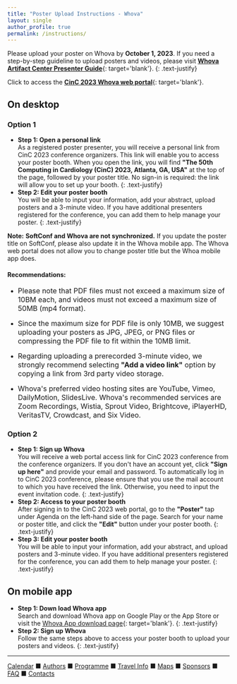 ```yaml
---
title: "Poster Upload Instructions - Whova"
layout: single
author_profile: true
permalink: /instructions/
---
```

<a name="top"></a>

Please upload your poster on Whova by **October 1, 2023**. If you need a step-by-step guideline to upload posters and videos, please visit [**Whova Artifact Center Presenter Guide**](https://whova.com/pages/whova-app-artifact-center-presenter-guide/){: target='blank'}.
{: .text-justify}

Click to access the [**CinC 2023 Whova web portal**](https://whova.com/portal/webapp/compu_202310/){: target='blank'}.

## On desktop

### Option 1
* **Step 1: Open a personal link**\
As a registered poster presenter, you will receive a personal link from CinC 2023 conference organizers. This link will enable you to access your poster booth. When you open the link, you will find **"The 50th Computing in Cardiology (CinC) 2023, Atlanta, GA, USA"** at the top of the page, followed by your poster title. No sign-in is required: the link will allow you to set up your booth.
{: .text-justify}
* **Step 2: Edit your poster booth**\
You will be able to input your information, add your abstract, upload posters and a 3-minute video. If you have additional presenters registered for the conference, you can add them to help manage your poster. 
{: .text-justify}
<p class="notice--warning">
	<strong>Note:</strong> <strong>SoftConf and Whova are not synchronized.</strong> If you update the poster title on SoftConf, please also update it in the Whova mobile app. The Whova web portal does not allow you to change poster title but the Whoa mobile app does.</p> 

<div class="notice--warning">
  <h4 class="no_toc">Recommendations:</h4>

<ul>
  <p><font size="3"><li>Please note that PDF files must not exceed a maximum size of 10BM each, and videos must not exceed a maximum size of 50MB (mp4 format).</li></font></p>
  <p><font size="3"><li>Since the maximum size for PDF file is only 10MB, we suggest uploading your posters as JPG, JPEG, or PNG files or compressing the PDF file to fit within the 10MB limit.</li></font></p>
  <p><font size="3"><li>Regarding uploading a prerecorded 3-minute video, we strongly recommend selecting <strong>"Add a video link"</strong> option by copying a link from 3rd party video storage.</li></font></p>
  <p><font size="3"><li>Whova's preferred video hosting sites are YouTube, Vimeo, DailyMotion, SlidesLive.  Whova's recommended services are Zoom Recordings, Wistia, Sprout Video, Brightcove, iPlayerHD, VeritasTV, Crowdcast, and Six Video.</li></font></p>
</ul>

</div>

### Option 2
* **Step 1: Sign up Whova**\
You will receive a web portal access link for CinC 2023 conference from the conference organizers. If you don't have an account yet, click **"Sign up here"** and provide your email and password. To automatically log in to CinC 2023 conference, please ensure that you use the mail account to which you have received the link. Otherwise, you need to input the event invitation code.
{: .text-justify}
* **Step 2: Access to your poster booth**\
After signing in to the CinC 2023 web portal, go to the **"Poster"** tap under Agenda on the left-hand side of the page. Search for your name or poster title, and click the **"Edit"** button under your poster booth.
{: .text-justify} 
* **Step 3: Edit your poster booth**\
You will be able to input your information, add your abstract, and upload posters and 3-minute video. If you have additional presenters registered for the conference, you can add them to help manage your poster. 
{: .text-justify}

## On mobile app
* **Step 1: Down load Whova app**\
Search and download Whova app on Google Play or the App Store or visit the [Whova App download page](https://whova.com/faq/why-should-i-download-whova-app/){: target='blank'}.
{: .text-justify}
* **Step 2: Sign up Whova**\
Follow the same steps above to access your poster booth to upload your posters and videos. 
{: .text-justify}


---

[Calendar](../dates/) &#9632; [Authors](../authors) &#9632; [Programme](../programme/) &#9632; [Travel Info](../travel/) &#9632; [Maps](../map) &#9632; [Sponsors](../sponsors/) &#9632; [FAQ](../faq/) &#9632; [Contacts](../contact/)